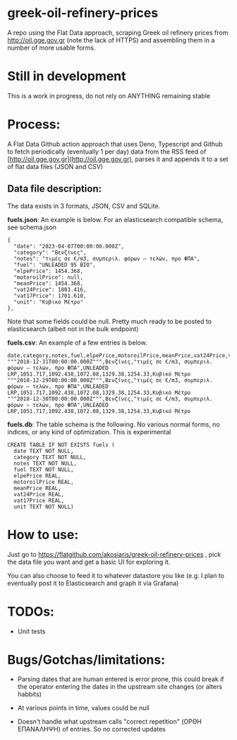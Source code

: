# greek-oil-refinery-prices

A repo using the Flat Data approach, scraping Greek oil refinery prices from http://oil.gge.gov.gr (note the lack of HTTPS) and assembling them in a number of more usable forms.

# Still in development

This is a work in progress, do not rely on ANYTHING remaining stable

# Process:

A Flat Data Github action approach that uses Deno, Typescript and Github to fetch periodically (eventually 1 per day) data from the RSS feed of [http://oil.gge.gov.gr](http://oil.gge.gov.gr), parses it and appends it to a set of flat data files (JSON and CSV)

## Data file description:

The data exists in 3 formats, JSON, CSV and SQLite.

**fuels.json**: An example is below. For an elasticsearch compatible schema, see schema.json
```
{
  "date": "2023-04-07T00:00:00.000Z",
  "category": "Βενζίνες",
  "notes": "τιμές σε €/m3, συμπεριλ. φόρων – τελών, προ ΦΠΑ",
  "fuel": "UNLEADED 95 BIO",
  "elpePrice": 1454.368,
  "motoroilPrice": null,
  "meanPrice": 1454.368,
  "vat24Price": 1803.416,
  "vat17Price": 1701.610,
  "unit": "Κυβικό Μέτρο"
},
```

Note that some fields could be null. Pretty much ready to be posted to elasticsearch (albeit not in the bulk endpoint)

**fuels.csv**: An example of a few entries is below.
```
date,category,notes,fuel,elpePrice,motoroilPrice,meanPrice,vat24Price,vat17Price,unit
"""2018-12-31T00:00:00.000Z""",Βενζίνες,"τιμές σε €/m3, συμπεριλ. φόρων – τελών, προ ΦΠΑ",UNLEADED LRP,1051.717,1092.438,1072.08,1329.38,1254.33,Κυβικό Μέτρο
"""2018-12-29T00:00:00.000Z""",Βενζίνες,"τιμές σε €/m3, συμπεριλ. φόρων – τελών, προ ΦΠΑ",UNLEADED LRP,1051.717,1092.438,1072.08,1329.38,1254.33,Κυβικό Μέτρο
"""2018-12-30T00:00:00.000Z""",Βενζίνες,"τιμές σε €/m3, συμπεριλ. φόρων – τελών, προ ΦΠΑ",UNLEADED LRP,1051.717,1092.438,1072.08,1329.38,1254.33,Κυβικό Μέτρο
```

**fuels.db**: The table schema is the following. No various normal forms, no indices, or any kind of optimization. This is experimental

```
CREATE TABLE IF NOT EXISTS fuels (
  date TEXT NOT NULL,
  category TEXT NOT NULL,
  notes TEXT NOT NULL,
  fuel TEXT NOT NULL,
  elpePrice REAL,
  motoroilPrice REAL,
  meanPrice REAL,
  vat24Price REAL,
  vat17Price REAL,
  unit TEXT NOT NULL)
```

# How to use:

Just go to https://flatgithub.com/akosiaris/greek-oil-refinery-prices , pick the data file you want and get a basic UI for exploring it.

You can also choose to feed it to whatever datastore you like (e.g. I plan to eventually post it to Elasticsearch and graph it via Grafana)

# TODOs:

* Unit tests

# Bugs/Gotchas/limitations:

* Parsing dates that are human entered is error prone, this could break if the operator entering the dates in the upstream site changes (or alters habbits)

* At various points in time, values could be null

* Doesn't handle what upstream calls "correct repetition" (ΟΡΘΗ ΕΠΑΝΑΛΗΨΗ) of entries. So no corrected updates
